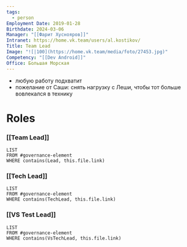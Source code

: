 ```yaml
---
tags:
  - person
Employment Date: 2019-01-28
Birthdate: 2024-03-06
Manager: "[[Фарит Хуснояров]]"
Intranet: https://home.vk.team/users/al.kostikov/
Title: Team Lead
Image: "![|100](https://home.vk.team/media/foto/27453.jpg)"
Competency: "[[Dev Android]]"
Office: Большая Морская
---
```

- любую работу подхватит
- пожелание от Саши: снять нагрузку с Леши, чтобы тот больше вовлекался в технику
# Roles
### [[Team Lead]]
```dataview
LIST
FROM #governance-element
WHERE contains(Lead, this.file.link)
```
### [[Tech Lead]]
```dataview
LIST
FROM #governance-element
WHERE contains(TechLead, this.file.link)
```
### [[VS Test Lead]]
```dataview
LIST
FROM #governance-element
WHERE contains(VsTechLead, this.file.link)
```
